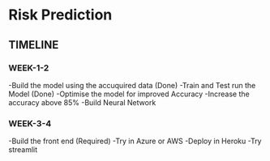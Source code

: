 # Risk Prediction

## TIMELINE

### WEEK-1-2
-Build the model using the accuquired data (Done)
-Train and Test run the Model (Done)
-Optimise the model for improved Accuracy
-Increase the accuracy above 85%
-Build Neural Network

### WEEK-3-4
-Build the front end (Required)
-Try in Azure or AWS
-Deploy in Heroku
-Try streamlit


